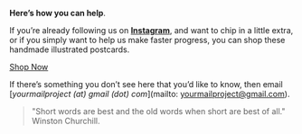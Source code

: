 **Here’s how you can help**.

If you’re already following us on  **<a href="https://www.instagram.com/yourmailproject" target="_blank">Instagram</a>**, and want to chip in a little extra, or if you simply want to help us make faster progress, you can shop these handmade illustrated postcards.

<div class="roadmap-spacer-1"></div>

<p>
<a class="btn" href="https://www.gumroad.com/yourmailproject" target="_blank">Shop Now</a><br>
</p>

<div class="roadmap-spacer-2"></div>

If there’s something you don’t see here that you’d like to know, then email  
 [_yourmailproject (at) gmail (dot) com_](mailto: yourmailproject@gmail.com).
 
 > "Short words are best and the old words when short are best of all."  
 > Winston Churchill.
 
